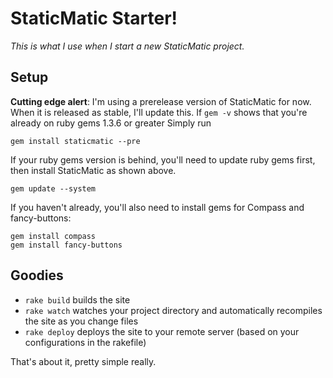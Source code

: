 # StaticMatic Starter!
*This is what I use when I start a new StaticMatic project.*

## Setup
**Cutting edge alert**: I'm using a prerelease version of StaticMatic for now. When it is released as stable, I'll update this.
If <code>gem -v</code> shows that you're already on ruby gems 1.3.6 or greater Simply run

    gem install staticmatic --pre

If your ruby gems version is behind, you'll need to update ruby gems first, then install StaticMatic as shown above.

    gem update --system

If you haven't already, you'll also need to install gems for Compass and fancy-buttons:

    gem install compass
    gem install fancy-buttons


## Goodies
- <code>rake build</code> builds the site
- <code>rake watch</code> watches your project directory and automatically recompiles the site as you change files
- <code>rake deploy</code> deploys the site to your remote server (based on your configurations in the rakefile)

That's about it, pretty simple really.